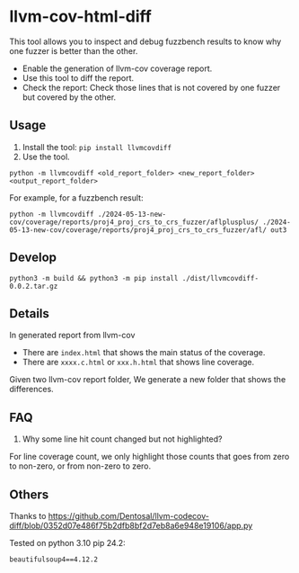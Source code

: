 # llvm-cov-html-diff

This tool allows you to inspect and debug fuzzbench results to know why one fuzzer is better than the other.
- Enable the generation of llvm-cov coverage report.
- Use this tool to diff the report.
- Check the report: Check those lines that is not covered by one fuzzer but covered by the other.

## Usage

1. Install the tool: `pip install llvmcovdiff`
2. Use the tool.

```
python -m llvmcovdiff <old_report_folder> <new_report_folder> <output_report_folder>
```

For example, for a fuzzbench result:

```
python -m llvmcovdiff ./2024-05-13-new-cov/coverage/reports/proj4_proj_crs_to_crs_fuzzer/aflplusplus/ ./2024-05-13-new-cov/coverage/reports/proj4_proj_crs_to_crs_fuzzer/afl/ out3
```

## Develop

```
python3 -m build && python3 -m pip install ./dist/llvmcovdiff-0.0.2.tar.gz
```

<!-- python3 -m twine upload ./dist/* -->

## Details

In generated report from llvm-cov
- There are `index.html` that shows the main status of the coverage.
- There are `xxxx.c.html` or `xxx.h.html` that shows line coverage.

Given two llvm-cov report folder, We generate a new folder that shows the differences.

## FAQ

1. Why some line hit count changed but not highlighted?

For line coverage count, we only highlight those counts that goes from zero to non-zero, or from non-zero to zero.

## Others

Thanks to https://github.com/Dentosal/llvm-codecov-diff/blob/0352d07e486f75b2dfb8bf2d7eb8a6e948e19106/app.py

Tested on python 3.10 pip 24.2:

```
beautifulsoup4==4.12.2
```
